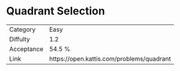 # Quadrant Selection

<table>
    <tr>
        <td>Category</td>
        <td>Easy</td>
    </tr>
    <tr>
        <td>Diffulty</td>
        <td>1.2</td>
    </tr>
    <tr>
        <td>Acceptance</td>
        <td>54.5 %</td>
    </tr>
    <tr>
        <td>Link</td>
        <td>https://open.kattis.com/problems/quadrant</td>
    </tr>
</table>